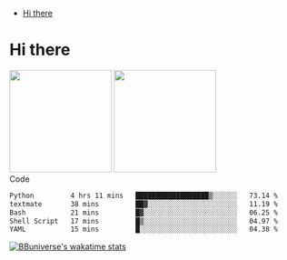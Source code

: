 <!--ts-->
* [Hi there](#hi-there)

<!-- Created by https://github.com/ekalinin/github-markdown-toc -->
<!-- Added by: runner, at: Wed Sep 27 04:19:34 UTC 2023 -->

<!--te-->


# Hi there

<!--
**BBuniverse/BBuniverse** is a ✨ _special_ ✨ repository because its `README.md` (this file) appears on your GitHub profile.

Here are some ideas to get you started:

- 🔭 I’m currently working on ...
- 🌱 I’m currently learning ...
- 👯 I’m looking to collaborate on ...
- 🤔 I’m looking for help with ...
- 💬 Ask me about ...
- 📫 How to reach me: ...
- 😄 Pronouns: ...
- ⚡ Fun fact: ...
-->


<div display="flex">
  <img src="https://github-readme-stats.vercel.app/api?username=BBuniverse&show_icons=true&count_private=true&theme=radical&hide_border=true" height="180"/>
  <img src="https://github-readme-stats.vercel.app/api/top-langs/?username=BBuniverse&layout=compact&theme=radical&hide_border=true" height="180"/>
</div
     

## Code
<!--START_SECTION:waka-->

```txt
Python         4 hrs 11 mins   ██████████████████▒░░░░░░   73.14 %
textmate       38 mins         ██▓░░░░░░░░░░░░░░░░░░░░░░   11.19 %
Bash           21 mins         █▓░░░░░░░░░░░░░░░░░░░░░░░   06.25 %
Shell Script   17 mins         █▒░░░░░░░░░░░░░░░░░░░░░░░   04.97 %
YAML           15 mins         █░░░░░░░░░░░░░░░░░░░░░░░░   04.38 %
```

<!--END_SECTION:waka-->
     
[![BBuniverse's wakatime stats](https://github-readme-stats.vercel.app/api/wakatime?username=BBuniverse)](https://github.com/anuraghazra/github-readme-stats)
